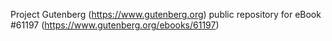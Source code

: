 Project Gutenberg (https://www.gutenberg.org) public repository for eBook #61197 (https://www.gutenberg.org/ebooks/61197)
